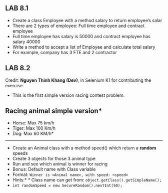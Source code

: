 ## LAB 8.1
- Create a class Employee with a method salary to return employee’s salar
- There are 2 types of employee: Full time employee and contract employee
- Full time employee has salary is 50000 and contract employee has salary 40000
- Write a method to accept a list of Employee and calculate total salary
- For example, company has 3 FTE and 2 contractor

## LAB 8.2
Credit: **Nguyen Thinh Khang (Dev)**, in Selenium K1 for contributing the exercise.
* This is the first simple version racing contest problem.
## Racing animal simple version* 
* Horse: Max 75 km/h
* Tiger: Max 100 Km/h
* Dog: Max 60 KM/h*
---
* Create an Animal class with a method speed() which return a **random** speeds
* Create 3 objects for those 3 animal type
* Run and see which animal is winner for racing
* Bonus: Default name with Class variable
* Format: `Winner is <Animal name>, with speed: <speed>`
* Hints:* * Class name can get from: `object.getClass().getSimpleName();`
* ```int randomSpeed = new SecureRandom().nextInt(50);```